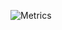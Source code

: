 ![Metrics](https://metrics.lecoq.io/tarikcoskun?template=classic&languages=1&languages.limit=8&languages.sections=most-used&languages.colors=github&languages.threshold=0%25&languages.indepth=false&languages.recent.load=300&languages.recent.days=14&config.timezone=Europe%2FIstanbul)
